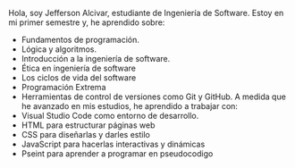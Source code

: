 Hola, soy Jefferson Alcivar, estudiante de Ingeniería de Software.
Estoy en mi primer semestre y, he aprendido sobre:
- Fundamentos de programación.
- Lógica y algoritmos.
- Introducción a la ingeniería de software.
- Ética en ingeniería de software
- Los ciclos de vida del software
- Programación Extrema
- Herramientas de control de versiones como Git y GitHub.
A medida que he avanzado en mis estudios, he aprendido a trabajar con:  
- Visual Studio Code como entorno de desarrollo.  
- HTML para estructurar páginas web
- CSS para diseñarlas y darles estilo
- JavaScript para hacerlas interactivas y dinámicas
- Pseint para aprender a programar en pseudocodigo 
